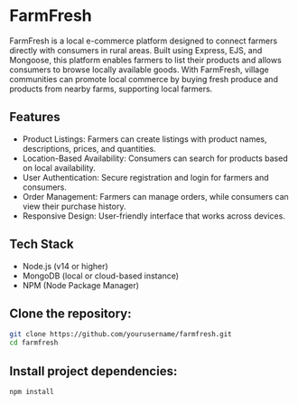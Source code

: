 # FarmFresh
  FarmFresh is a local e-commerce platform designed to connect farmers directly with consumers in rural areas. Built using Express, EJS, and Mongoose, this platform enables farmers to list their products and allows consumers to browse locally available goods. With FarmFresh, village communities can promote local commerce by buying fresh produce and products from nearby farms, supporting local farmers.
## Features
  * Product Listings: Farmers can create listings with product names, descriptions, prices, and quantities.
  * Location-Based Availability: Consumers can search for products based on local availability.
  * User Authentication: Secure registration and login for farmers and consumers.
  * Order Management: Farmers can manage orders, while consumers can view their purchase history.
  * Responsive Design: User-friendly interface that works across devices.
## Tech Stack
  * Node.js (v14 or higher)
  * MongoDB (local or cloud-based instance)
  * NPM (Node Package Manager)
## Clone the repository:
```bash
git clone https://github.com/yourusername/farmfresh.git
cd farmfresh
```

## Install project dependencies:
```bash
npm install
```

